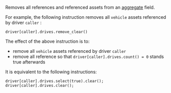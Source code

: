 Removes all references and referenced assets from an [aggregate](/docs/reference/types#aggregate<A>) field.

For example, the following instruction removes all `vehicle` assets referenced by driver `caller` :
```archetype
driver[caller].drives.remove_clear()
```

The effect of the above instruction is to:
* remove all `vehicle` assets referenced by driver `caller`
* remove all reference so that `driver[caller].drives.count() = 0` stands true afterwards

It is equivalent to the following instructions:
```archetype
driver[caller].drives.select(true).clear();
driver[caller].drives.clear();
```